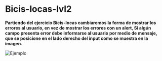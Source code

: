 # Bicis-locas-lvl2

**Partiendo del ejercicio Bicis-locas cambiaremos la forma de mostrar los errores al usuario, en vez de mostrar los errores con un alert, Si algún campo presenta error debe informarse al usuario por medio de mensaje, que se posicione en el lado derecho del input como se muestra en la imagen.**

![Ejemplo](http://i66.tinypic.com/o9fmkz.png)

